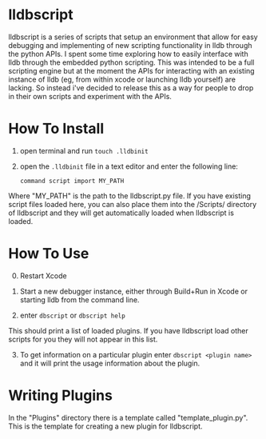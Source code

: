 lldbscript
==========

lldbscript is a series of scripts that setup an environment that allow for easy debugging and implementing of new scripting functionality in lldb through the python APIs. I spent some time exploring how to easily interface with lldb through the embedded python scripting. This was intended to be a full scripting engine but at the moment the APIs for interacting with an existing instance of lldb (eg, from within xcode or launching lldb yourself) are lacking. So instead i've decided to release this as a way for people to drop in their own scripts and experiment with the APIs.


How To Install
==============


1. open terminal and run `touch .lldbinit`
2. open the `.lldbinit` file in a text editor and enter the following line:

	`command script import MY_PATH`

Where "MY_PATH" is the path to the lldbscript.py file. If you have existing script files loaded here, you can also place them into the /Scripts/ directory of lldbscript and they will get automatically loaded when lldbscript is loaded.


How To Use
==========

0) Restart Xcode

1) Start a new debugger instance, either through Build+Run in Xcode or starting lldb from the command line.

2) enter `dbscript` or `dbscript help`

This should print a list of loaded plugins. If you have lldbscript load other scripts for you they will not appear in this list.
	
3) To get information on a particular plugin enter `dbscript <plugin name>` and it will print the usage information about the plugin.


Writing Plugins
===============

In the "Plugins" directory there is a template called "template_plugin.py". This is the template for creating a new plugin for lldbscript.
